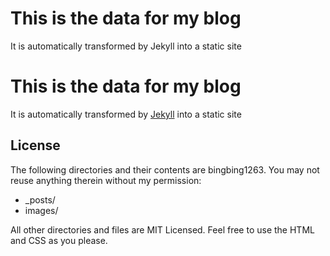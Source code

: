 # This is the data for my blog

It is automatically transformed by Jekyll
into a static site

# This is the data for my blog

It is automatically transformed by [Jekyll](http://github.com/mojombo/jekyll)
into a static site

## License

The following directories and their contents are bingbing1263.
You may not reuse anything therein without my permission:

* \_posts/
* images/

All other directories and files are MIT Licensed. Feel free to use the HTML and
CSS as you please. 
